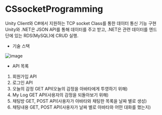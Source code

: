 # CSsocketProgramming

Unity Client와 C#에서 지원하는 TCP socket Class를 통한 데이터 통신 기능 구현
Unity와 .NET은 JSON API를 통해 데이터를 주고 받고, .NET은 관련 데이터를 엔드 단에 있는 RDS(MySQL)에 CRUD 실행.

- 기술 스택
  
![image](https://github.com/Pyeonseohee/CSsocketProgramming/assets/58354506/34f98cfc-6c71-45c7-8669-9ebb61e5ddd2)



- API 목록
 1. 회원가입 API
  2. 로그인 API
  3. 오늘의 감정 GET API(오늘의 감정을 아바타에게 투영하기 위해)
  4. My Log GET API(사용자의 감정을 되돌아보기 위해)
  5. 채팅방 GET, POST API(사용자가 아바타와 채팅한 목록을 날짜 별로 생성)
  6. 채팅내용 GET, POST API(사용자가 날짜 별로 아바타와 어떤 대화를 했는지)
